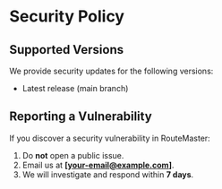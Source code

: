 # Security Policy

## Supported Versions
We provide security updates for the following versions:
- Latest release (main branch)

## Reporting a Vulnerability
If you discover a security vulnerability in RouteMaster:
1. Do **not** open a public issue.
2. Email us at **[your-email@example.com]**.
3. We will investigate and respond within **7 days**.
